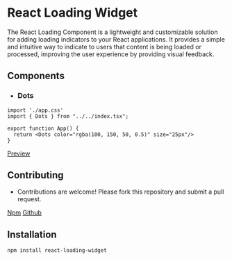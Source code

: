 # React Loading Widget

The React Loading Component is a lightweight and customizable solution for adding loading indicators to your React applications. It provides a simple and intuitive way to indicate to users that content is being loaded or processed, improving the user experience by providing visual feedback.

## Components

- ### Dots

```
import './app.css'
import { Dots } from "../../index.tsx";

export function App() {
  return <Dots color="rgba(100, 150, 50, 0.5)" size="25px"/>
}
```
[Preview](https://deadlightreal.github.io/react-loading-widget/previews/dots/index.html)

## Contributing

- Contributions are welcome! Please fork this repository and submit a pull request.

[Npm](https://www.npmjs.com/package/react-loading-widget)
[Github](https://github.com/deadlightreal/react-loading-widget)

## Installation

```bash
npm install react-loading-widget

